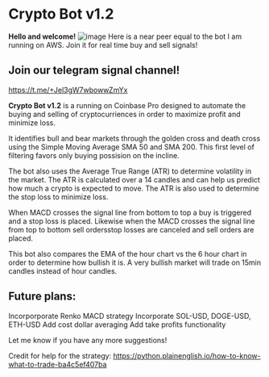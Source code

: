 # Crypto Bot v1.2

**Hello and welcome!**
![image](https://user-images.githubusercontent.com/9837951/146076651-70082326-0e37-4186-8f9c-084877d34365.png)
Here is a near peer equal to the bot I am running on AWS. Join it for real time buy and sell signals!


## Join our telegram signal channel!
https://t.me/+Jel3gW7wbowwZmYx

**Crypto Bot v1.2** is a running on Coinbase Pro designed to automate the buying and selling of cryptocurriences in order to maximize profit and minimize loss.

It identifies bull and bear markets through the golden cross and death cross using the Simple Moving Average SMA 50 and SMA 200. This first level of filtering favors only buying possision on the incline.

The bot also uses the Average True Range (ATR) to determine volatility in the market. The ATR is calculated over a 14 candles and can help us predict how much a crypto is expected to move. The ATR is also used to determine the stop loss to minimize loss.

When MACD crosses the signal line from bottom to top a buy is triggered and a stop loss is placed. Likewise when the MACD crosses the signal line from top to bottom sell ordersstop losses are canceled and sell orders are placed.

This bot also compares the EMA of the hour chart vs the 6 hour chart in order to determine how bullish it is. A very bullish market will trade on 15min candles instead of hour candles.

## Future plans:
Incorporporate Renko MACD strategy
Incorporate SOL-USD, DOGE-USD, ETH-USD
Add cost dollar averaging
Add take profits functionality

Let me know if you have any more suggestions!

Credit for help for the strategy:
https://python.plainenglish.io/how-to-know-what-to-trade-ba4c5ef407ba
